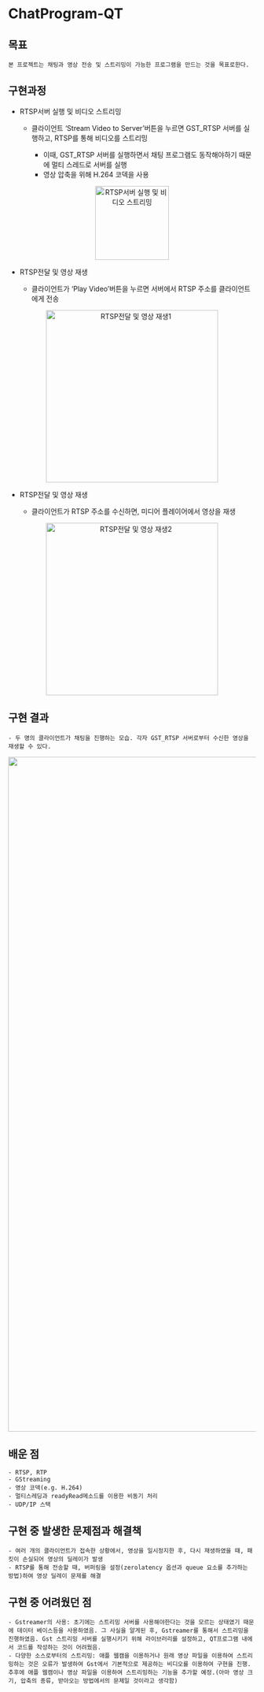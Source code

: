 # ChatProgram-QT

## 목표
```
본 프로젝트는 채팅과 영상 전송 및 스트리밍이 가능한 프로그램을 만드는 것을 목표로한다.
```

## 구현과정
<ul>
  <li>RTSP서버 실행 및 비디오 스트리밍</li>
  <ul>
    <li>클라이언트 ‘Stream Video to Server’버튼을 누르면 GST_RTSP 서버를 실행하고, RTSP를 통해 비디오를 스트리밍</li>
     <ul>
      <li>이때, GST_RTSP 서버를 실행하면서 채팅 프로그램도 동작해야하기 때문에 멀티 스레드로 서버를 실행</li>
      <li>영상 압축을 위해 H.264 코덱을 사용</li>
    </ul>
  </ul>
</ul>
<p align="center">
  <img src="https://github.com/user-attachments/assets/b1259c66-e671-4112-b473-b7c5782e1a80" alt="RTSP서버 실행 및 비디오 스트리밍" width="150">
</p> 

<ul>
  <li>RTSP전달 및 영상 재생</li>
  <ul>
    <li>클라이언트가 ‘Play Video’버튼을 누르면 서버에서 RTSP 주소를 클라이언트에게 전송</li>
  </ul>
</ul>
<p align="center">
  <img src="https://github.com/user-attachments/assets/adf6da39-d969-4cbc-b2dd-d6c8cb446faa" alt="RTSP전달 및 영상 재생1" width="350">
</p>

<ul>
  <li>RTSP전달 및 영상 재생</li>
  <ul>
    <li>클라이언트가 RTSP 주소를 수신하면, 미디어 플레이어에서 영상을 재생</li>
  </ul>
</ul>
<p align="center">
  <img src="https://github.com/user-attachments/assets/b60cea1d-574b-4e7d-965b-2a295526da3f" alt="RTSP전달 및 영상 재생2" width="350">
</p> 

## 구현 결과
```
- 두 명의 클라이언트가 채팅을 진행하는 모습. 각자 GST_RTSP 서버로부터 수신한 영상을 재생할 수 있다.
```
<p align="center">
  <img width="1370" alt="스크린샷 2024-09-29 오후 12 36 31" src="https://github.com/user-attachments/assets/ff61095f-ed86-4169-a852-7b384d25e588">
</p> 

## 배운 점
```
- RTSP, RTP
- GStreaming
- 영상 코덱(e.g. H.264)
- 멀티스레딩과 readyRead메소드를 이용한 비동기 처리
- UDP/IP 스택
```

## 구현 중 발생한 문제점과 해결책
```
- 여러 개의 클라이언트가 접속한 상황에서, 영상을 일시정지한 후, 다시 재생하였을 때, 패킷이 손실되어 영상의 딜레이가 발생
- RTSP를 통해 전송할 때, 버퍼링을 설정(zerolatency 옵션과 queue 요소를 추가하는 방법)하여 영상 딜레이 문제를 해결
```

## 구현 중 어려웠던 점
```
- Gstreamer의 사용: 초기에는 스트리밍 서버를 사용해야한다는 것을 모르는 상태였기 때문에 데이터 베이스등을 사용하였음. 그 사실을 알게된 후, Gstreamer를 통해서 스트리밍을 진행하였음. Gst 스트리밍 서버를 실행시키기 위해 라이브러리를 설정하고, QT프로그램 내에서 코드를 작성하는 것이 어려웠음.
- 다양한 소스로부터의 스트리밍: 애플 웹캠을 이용하거나 원래 영상 파일을 이용하여 스트리밍하는 것은 오류가 발생하여 Gst에서 기본적으로 제공하는 비디오를 이용하여 구현을 진행. 추후에 애플 웹캠이나 영상 파일을 이용하여 스트리밍하는 기능을 추가할 예정.(아마 영상 크기, 압축의 종류, 받아오는 방법에서의 문제일 것이라고 생각함)
```

